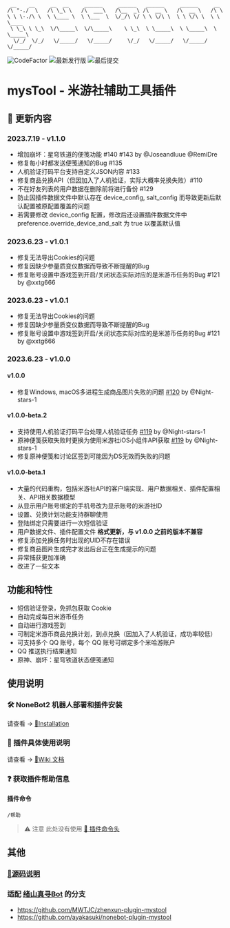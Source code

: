 ```
 __    __     __  __     ______     ______   ______     ______     __
/\ "-./  \   /\ \_\ \   /\  ___\   /\__  _\ /\  __ \   /\  __ \   /\ \
\ \ \-./\ \  \ \____ \  \ \___  \  \/_/\ \/ \ \ \/\ \  \ \ \/\ \  \ \ \____
 \ \_\ \ \_\  \/\_____\  \/\_____\    \ \_\  \ \_____\  \ \_____\  \ \_____\
  \/_/  \/_/   \/_____/   \/_____/     \/_/   \/_____/   \/_____/   \/_____/
```

<div>
  <img alt="CodeFactor" src="https://www.codefactor.io/repository/github/ljzd-pro/nonebot-plugin-mystool/badge?style=for-the-badge">
  <img alt="最新发行版" src="https://img.shields.io/github/v/release/Ljzd-PRO/nonebot-plugin-mysTool?logo=python&style=for-the-badge">
  <img alt="最后提交" src="https://img.shields.io/github/last-commit/Ljzd-PRO/nonebot-plugin-mysTool?style=for-the-badge">
</div>

# mysTool - 米游社辅助工具插件

## 📣 更新内容
### 2023.7.19 - v1.1.0
- 增加崩坏：星穹铁道的便笺功能 #140 #143 by @Joseandluue @RemiDre
- 修复每小时都发送便笺通知的Bug #135
- 人机验证打码平台支持自定义JSON内容 #133
- 修复商品兑换API（但因加入了人机验证，实际大概率兑换失败）#110
- 不在好友列表的用户数据在删除前将进行备份 #129
- 防止因插件数据文件中默认存在 device_config, salt_config 而导致更新后默认配置被原配置覆盖的问题
- 若需要修改 device_config 配置，修改后还设置插件数据文件中 preference.override_device_and_salt 为 true 以覆盖默认值

### 2023.6.23 - v1.0.1
- 修复无法导出Cookies的问题
- 修复因缺少参量质变仪数据而导致不断提醒的Bug
- 修复账号设置中游戏签到开启/关闭状态实际对应的是米游币任务的Bug #121 by @xxtg666

### 2023.6.23 - v1.0.1
- 修复无法导出Cookies的问题
- 修复因缺少参量质变仪数据而导致不断提醒的Bug
- 修复账号设置中游戏签到开启/关闭状态实际对应的是米游币任务的Bug #121 by @xxtg666

### 2023.6.23 - v1.0.0
#### v1.0.0
- 修复Windows, macOS多进程生成商品图片失败的问题 [#120](https://github.com/Ljzd-PRO/nonebot-plugin-mystool/pull/120) by @Night-stars-1

#### v1.0.0-beta.2
- 支持使用人机验证打码平台处理人机验证任务 [#119](https://github.com/Ljzd-PRO/nonebot-plugin-mystool/pull/119) by @Night-stars-1
- 原神便笺获取失败时更换为使用米游社iOS小组件API获取 [#119](https://github.com/Ljzd-PRO/nonebot-plugin-mystool/pull/119) by @Night-stars-1
- 修复原神便笺和讨论区签到可能因为DS无效而失败的问题

#### v1.0.0-beta.1
- 大量的代码重构，包括米游社API的客户端实现、用户数据相关、插件配置相关、API相关数据模型
- 从显示用户账号绑定的手机号改为显示账号的米游社ID
- 设置、兑换计划功能支持群聊使用
- 登陆绑定只需要进行一次短信验证
- 用户数据文件、插件配置文件 **格式更新，与 v1.0.0 之前的版本不兼容**
- 修复添加兑换任务时出现的UID不存在错误
- 修复商品图片生成完才发出后台正在生成提示的问题
- 异常捕获更加准确
- 改进了一些文本

## 功能和特性

- 短信验证登录，免抓包获取 Cookie
- 自动完成每日米游币任务
- 自动进行游戏签到
- 可制定米游币商品兑换计划，到点兑换（因加入了人机验证，成功率较低）
- 可支持多个 QQ 账号，每个 QQ 账号可绑定多个米哈游账户
- QQ 推送执行结果通知
- 原神、崩坏：星穹铁道状态便笺通知

## 使用说明

### 🛠️ NoneBot2 机器人部署和插件安装

请查看 -> [🔗Installation](https://github.com/Ljzd-PRO/nonebot-plugin-mystool/wiki/Installation)

### 📖 插件具体使用说明

请查看 -> [🔗Wiki 文档](https://github.com/Ljzd-PRO/nonebot-plugin-mystool/wiki)

### ❓ 获取插件帮助信息

#### 插件命令

```
/帮助
```

> ⚠️ 注意 此处没有使用 [🔗 插件命令头](https://github.com/Ljzd-PRO/nonebot-plugin-mystool/wiki/Configuration-Config#commandstart)

## 其他

### [📃源码说明](https://github.com/Ljzd-PRO/nonebot-plugin-mystool/wiki/Source-Structure)
### 适配 [绪山真寻Bot](https://github.com/HibiKier/zhenxun_bot) 的分支
- https://github.com/MWTJC/zhenxun-plugin-mystool
- https://github.com/ayakasuki/nonebot-plugin-mystool
